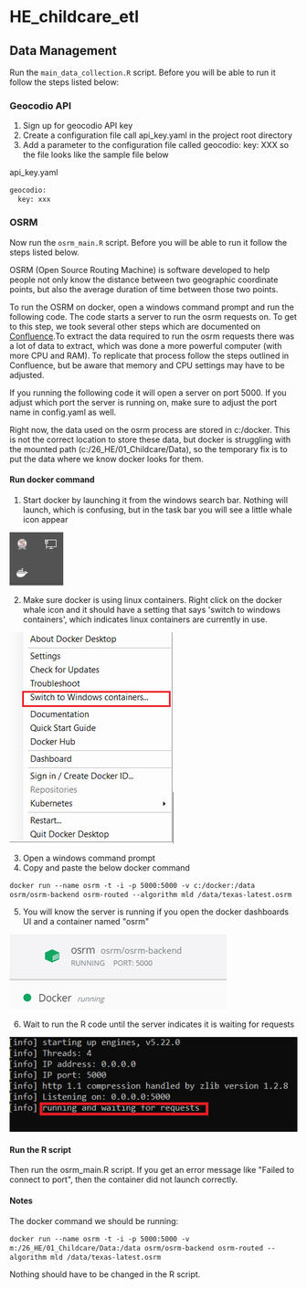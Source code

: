 # HE_childcare_etl

## Data Management

Run the `main_data_collection.R` script. Before you will be able to run it follow the steps listed below:

### Geocodio API

1. Sign up for geocodio API key
2. Create a configuration file call api_key.yaml in the project root directory
3. Add a parameter to the configuration file called geocodio: key: XXX so the file looks like the sample file below

api_key.yaml
```
geocodio:
  key: xxx

```

### OSRM

Now run the `osrm_main.R` script. Before you will be able to run it follow the steps listed below.

OSRM (Open Source Routing Machine) is software developed to help people not only know the distance between two geographic coordinate points, but also the average duration of time between those two points.

To run the OSRM on docker, open a windows command prompt and run the following code. The code starts a server to run the osrm requests on. To get to this step, we took several other steps which are documented on [Confluence](https://tpldocs.rice.edu/display/HEC/OSRM).To extract the data required to run the osrm requests there was a lot of data to extract, which was done a more powerful computer (with more CPU and RAM). To replicate that process follow the steps outlined in Confluence, but be aware that memory and CPU settings may have to be adjusted.

If you running the following code it will open a server on port 5000. If you adjust which port the server is running on, make sure to adjust the port name in config.yaml as well.

Right now, the data used on the osrm process are stored in c:/docker. This is not the correct location to store these data, but docker is struggling with the mounted path (c:/26_HE/01_Childcare/Data), so the temporary fix is to put the data where we know docker looks for them.

#### Run docker command

1. Start docker by launching it from the windows search bar. Nothing will launch, which is confusing, but in the task bar you will see a little whale icon appear

![launch_docker](./images/docker_icon.png)

2. Make sure docker is using linux containers. Right click on the docker whale icon and it should have a setting that says 'switch to windows containers', which indicates linux containers are currently in use.

![container](./images/container_type.png)

3. Open a windows command prompt
4. Copy and paste the below docker command

```
docker run --name osrm -t -i -p 5000:5000 -v c:/docker:/data osrm/osrm-backend osrm-routed --algorithm mld /data/texas-latest.osrm
```

5. You will know the server is running if you open the docker dashboards UI and a container named "osrm"

![osrm](./images/osrm_running.png)

6. Wait to run the R code until the server indicates it is waiting for requests

![requests](./images/port_running.png)

#### Run the R script

Then run the osrm_main.R script. If you get an error message like "Failed to connect to port", then the container did not launch correctly.

#### Notes

The docker command we should be running:
```
docker run --name osrm -t -i -p 5000:5000 -v m:/26_HE/01_Childcare/Data:/data osrm/osrm-backend osrm-routed --algorithm mld /data/texas-latest.osrm
```

Nothing should have to be changed in the R script.

